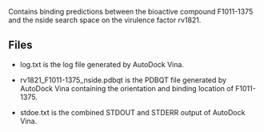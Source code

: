Contains binding predictions between the bioactive compound F1011-1375 and the nside search space on the virulence factor rv1821.

## Files

- log.txt is the log file generated by AutoDock Vina.

- rv1821_F1011-1375_nside.pdbqt is the PDBQT file generated by AutoDock Vina containing the orientation and binding location of F1011-1375.

- stdoe.txt is the combined STDOUT and STDERR output of AutoDock Vina.

